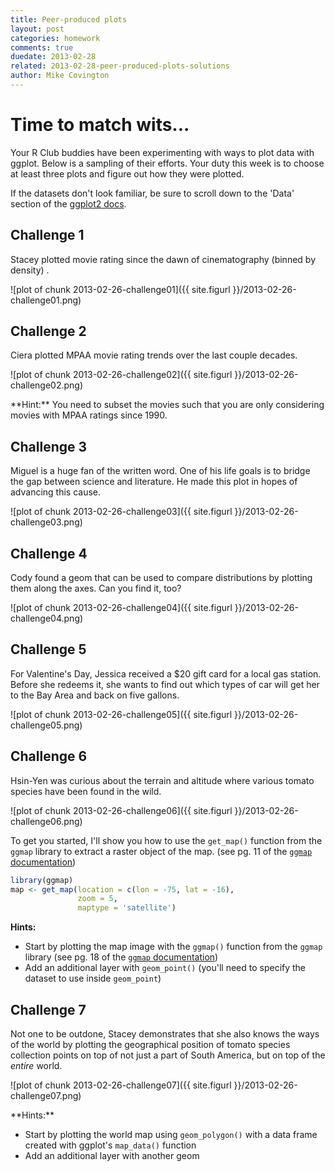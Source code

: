 ```yaml
---
title: Peer-produced plots
layout: post
categories: homework
comments: true
duedate: 2013-02-28
related: 2013-02-28-peer-produced-plots-solutions
author: Mike Covington
---
```


# Time to match wits...

Your R Club buddies have been experimenting with ways to plot data with ggplot. Below is a sampling of their efforts. Your duty this week is to choose at least three plots and figure out how they were plotted.

If the datasets don't look familiar, be sure to scroll down to the 'Data' section of the [ggplot2 docs](http://docs.ggplot2.org/current/).




## Challenge 1

Stacey plotted movie rating since the dawn of cinematography (binned by density) .

![plot of chunk 2013-02-26-challenge01]({{ site.figurl }}/2013-02-26-challenge01.png)


## Challenge 2

Ciera plotted MPAA movie rating trends over the last couple decades.

![plot of chunk 2013-02-26-challenge02]({{ site.figurl }}/2013-02-26-challenge02.png)

<aside class="hint">
**Hint:** You need to subset the movies such that you are only considering movies with MPAA ratings since 1990.
</aside>

## Challenge 3

Miguel is a huge fan of the written word. One of his life goals is to bridge the gap between science and literature. He made this plot in hopes of advancing this cause.

![plot of chunk 2013-02-26-challenge03]({{ site.figurl }}/2013-02-26-challenge03.png)


## Challenge 4

Cody found a geom that can be used to compare distributions by plotting them along the axes. Can you find it, too?

![plot of chunk 2013-02-26-challenge04]({{ site.figurl }}/2013-02-26-challenge04.png)


## Challenge 5

For Valentine's Day, Jessica received a $20 gift card for a local gas station. Before she redeems it, she wants to find out which types of car will get her to the Bay Area and back on five gallons.

![plot of chunk 2013-02-26-challenge05]({{ site.figurl }}/2013-02-26-challenge05.png)



## Challenge 6

Hsin-Yen was curious about the terrain and altitude where various tomato species have been found in the wild.

![plot of chunk 2013-02-26-challenge06]({{ site.figurl }}/2013-02-26-challenge06.png)

<aside class="hint">

To get you started, I'll show you how to use the `get_map()` function from the `ggmap` library to extract a raster object of the map. (see pg. 11 of the [`ggmap` documentation](http://cran.r-project.org/web/packages/ggmap/ggmap.pdf))


```r
library(ggmap)
map <- get_map(location = c(lon = -75, lat = -16),
               zoom = 5,
               maptype = 'satellite')
```


**Hints:**

- Start by plotting the map image with the `ggmap()` function from the `ggmap` library (see pg. 18 of the [`ggmap` documentation](http://cran.r-project.org/web/packages/ggmap/ggmap.pdf))
- Add an additional layer with `geom_point()` (you'll need to specify the dataset to use inside `geom_point`)

</aside>

## Challenge 7

Not one to be outdone, Stacey demonstrates that she also knows the ways of the world by plotting the geographical position of tomato species collection points on top of not just a part of South America, but on top of the *entire* world.

![plot of chunk 2013-02-26-challenge07]({{ site.figurl }}/2013-02-26-challenge07.png)

<aside class="hint">
**Hints:**

- Start by plotting the world map using `geom_polygon()` with a data frame created with ggplot's `map_data()` function
- Add an additional layer with another geom

</aside>
